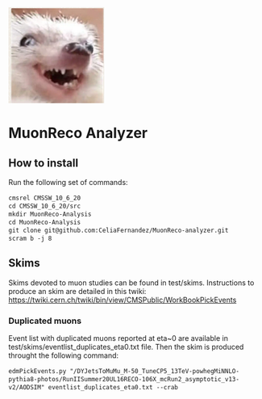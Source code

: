 ![alt text](https://github.com/CeliaFernandez/MuonReco-analyzer/blob/main/.header.png?raw=true)
# MuonReco Analyzer

## How to install

Run the following set of commands:
```
cmsrel CMSSW_10_6_20
cd CMSSW_10_6_20/src
mkdir MuonReco-Analysis
cd MuonReco-Analysis
git clone git@github.com:CeliaFernandez/MuonReco-analyzer.git
scram b -j 8
```

## Skims

Skims devoted to muon studies can be found in test/skims.
Instructions to produce an skim are detailed in this twiki: https://twiki.cern.ch/twiki/bin/view/CMSPublic/WorkBookPickEvents

### Duplicated muons
Event list with duplicated muons reported at eta~0 are available in test/skims/eventlist_duplicates_eta0.txt file. Then the skim is produced throught the following command:
```
edmPickEvents.py "/DYJetsToMuMu_M-50_TuneCP5_13TeV-powhegMiNNLO-pythia8-photos/RunIISummer20UL16RECO-106X_mcRun2_asymptotic_v13-v2/AODSIM" eventlist_duplicates_eta0.txt --crab
```
